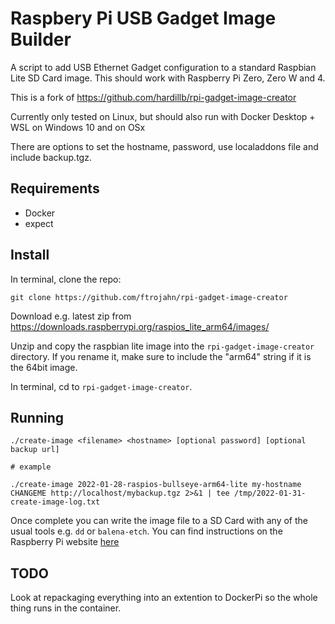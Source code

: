# Raspbery Pi USB Gadget Image Builder

A script to add USB Ethernet Gadget configuration to a standard Raspbian Lite SD Card image. 
This should work with Raspberry Pi Zero, Zero W and 4.

This is a fork of https://github.com/hardillb/rpi-gadget-image-creator

Currently only tested on Linux, but should also run with Docker Desktop + WSL on Windows 10 and on OSx 

There are options to set the hostname, password, use localaddons file and include backup.tgz.

## Requirements

 - Docker
 - expect

## Install

In terminal, clone the repo:

```
git clone https://github.com/ftrojahn/rpi-gadget-image-creator
```

Download e.g. latest zip from https://downloads.raspberrypi.org/raspios_lite_arm64/images/

Unzip and copy the raspbian lite image into the `rpi-gadget-image-creator`  directory. If you rename it, make sure to include the "arm64" string if it is the 64bit image.

In terminal, cd to `rpi-gadget-image-creator`.

## Running

```
./create-image <filename> <hostname> [optional password] [optional backup url]

# example

./create-image 2022-01-28-raspios-bullseye-arm64-lite my-hostname CHANGEME http://localhost/mybackup.tgz 2>&1 | tee /tmp/2022-01-31-create-image-log.txt
```

Once complete you can write the image file to a SD Card with any of the usual tools e.g. `dd` or `balena-etch`.
You can find instructions on the Raspberry Pi website [here](https://www.raspberrypi.org/documentation/installation/installing-images/README.md)

## TODO

Look at repackaging everything into an extention to DockerPi so the whole thing runs in the container.
